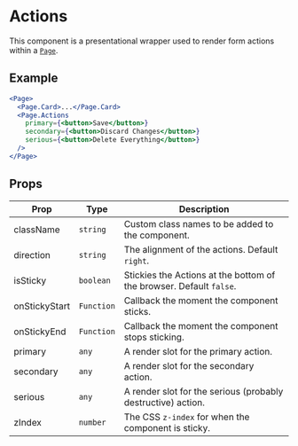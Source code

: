 # Actions

This component is a presentational wrapper used to render form actions within a [`Page`](./Page.md).

## Example

```jsx
<Page>
  <Page.Card>...</Page.Card>
  <Page.Actions
    primary={<button>Save</button>}
    secondary={<button>Discard Changes</button>}
    serious={<button>Delete Everything</button>}
  />
</Page>
```

## Props

| Prop          | Type       | Description                                                         |
| ------------- | ---------- | ------------------------------------------------------------------- |
| className     | `string`   | Custom class names to be added to the component.                    |
| direction     | `string`   | The alignment of the actions. Default `right`.                      |
| isSticky      | `boolean`  | Stickies the Actions at the bottom of the browser. Default `false`. |
| onStickyStart | `Function` | Callback the moment the component sticks.                           |
| onStickyEnd   | `Function` | Callback the moment the component stops sticking.                   |
| primary       | `any`      | A render slot for the primary action.                               |
| secondary     | `any`      | A render slot for the secondary action.                             |
| serious       | `any`      | A render slot for the serious (probably destructive) action.        |
| zIndex        | `number`   | The CSS `z-index` for when the component is sticky.                 |
